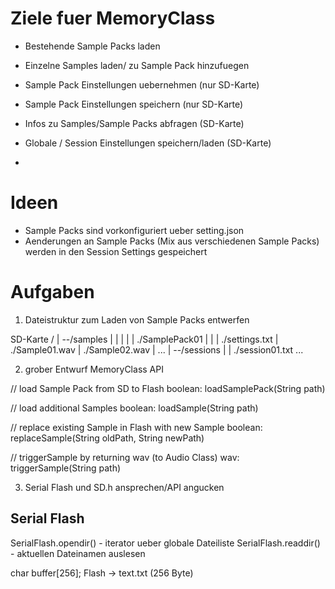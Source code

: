 
# Ziele fuer MemoryClass

- Bestehende Sample Packs laden

- Einzelne Samples laden/ zu Sample Pack hinzufuegen

- Sample Pack Einstellungen uebernehmen (nur SD-Karte)

- Sample Pack Einstellungen speichern (nur SD-Karte)

- Infos zu Samples/Sample Packs abfragen (SD-Karte)

- Globale / Session Einstellungen speichern/laden (SD-Karte)

- 

# Ideen

- Sample Packs sind vorkonfiguriert ueber setting.json
- Aenderungen an Sample Packs (Mix aus verschiedenen Sample Packs) werden in den Session Settings gespeichert



# Aufgaben

1. Dateistruktur zum Laden von Sample Packs entwerfen

SD-Karte
/
|
--/samples
|	|
|	|
|	./SamplePack01
|		|
|		./settings.txt
|		./Sample01.wav
|		./Sample02.wav
|		...
|
--/sessions
	|
	|
	./session01.txt
	...

2. grober Entwurf MemoryClass API

// load Sample Pack from SD to Flash
boolean: loadSamplePack(String path)

// load additional Samples
boolean: loadSample(String path)

// replace existing Sample in Flash with new Sample
boolean: replaceSample(String oldPath, String newPath)

// triggerSample by returning wav (to Audio Class)
wav: triggerSample(String path)

3. Serial Flash und SD.h ansprechen/API angucken

## Serial Flash

SerialFlash.opendir() - iterator ueber globale Dateiliste
SerialFlash.readdir() - aktuellen Dateinamen auslesen

char buffer[256];
Flash -> text.txt (256 Byte)


